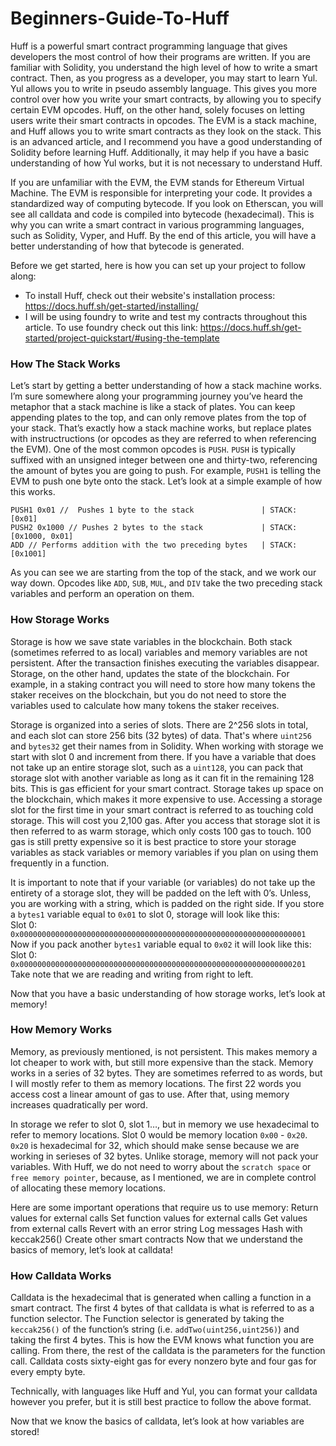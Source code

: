 # Beginners-Guide-To-Huff

Huff is a powerful smart contract programming language that gives developers the most control of how their programs are written. If you are familiar with Solidity, you understand the high level of how to write a smart contract. Then, as you progress as a developer, you may start to learn Yul. Yul allows you to write in pseudo assembly language. This gives you more control over how you write your smart contracts, by allowing you to specify certain EVM opcodes. Huff, on the other hand, solely focuses on letting users write their smart contracts in opcodes. The EVM is a stack machine, and Huff allows you to write smart contracts as they look on the stack. This is an advanced article, and I recommend you have a good understanding of Solidity before learning Huff. Additionally, it may help if you have a basic understanding of how Yul works, but it is not necessary to understand Huff.

If you are unfamiliar with the EVM, the EVM stands for Ethereum Virtual Machine. The EVM is responsible for interpreting your code. It provides a standardized way of computing bytecode. If you look on Etherscan, you will see all calldata and code is compiled into bytecode (hexadecimal). This is why you can write a smart contract in various programming languages, such as Solidity, Vyper, and Huff. By the end of this article, you will have a better understanding of how that bytecode is generated. 


Before we get started, here is how you can set up your project to follow along: <br>
- To install Huff, check out their website's installation process: https://docs.huff.sh/get-started/installing/
- I will be using foundry to write and test my contracts throughout this article. To use foundry check out this link: https://docs.huff.sh/get-started/project-quickstart/#using-the-template


### How The Stack Works
Let’s start by getting a better understanding of how a stack machine works. I’m sure somewhere along your programming journey you’ve heard the metaphor that a stack machine is like a stack of plates. You can keep appending plates to the top, and can only remove plates from the top of your stack. That’s exactly how a stack machine works, but replace plates with instructructions (or opcodes as they are referred to when referencing the EVM). One of the most common opcodes is ```PUSH```. ```PUSH``` is typically suffixed with an unsigned integer between one and thirty-two, referencing the amount of bytes you are going to push. For example, ```PUSH1``` is telling the EVM to push one byte onto the stack. Let’s look at a simple example of how this works.
```
PUSH1 0x01 //  Pushes 1 byte to the stack               | STACK: [0x01]
PUSH2 0x1000 // Pushes 2 bytes to the stack             | STACK: [0x1000, 0x01]
ADD // Performs addition with the two preceding bytes   | STACK: [0x1001]
```
As you can see we are starting from the top of the stack, and we work our way down. Opcodes like ```ADD```, ```SUB```, ```MUL```, and ```DIV``` take the two preceding stack variables and perform an operation on them. 

### How Storage Works
Storage is how we save state variables in the blockchain. Both stack (sometimes referred to as local) variables and memory variables are not persistent. After the transaction finishes executing the variables disappear. Storage, on the other hand, updates the state of the blockchain. For example, in a staking contract you will need to store how many tokens the staker receives on the blockchain, but you do not need to store the variables used to calculate how many tokens the staker receives. 

Storage is organized into a series of slots. There are 2^256 slots in total, and each slot can store 256 bits (32 bytes) of data. That's where ```uint256``` and ```bytes32``` get their names from in Solidity. When working with storage we start with slot 0 and increment from there. If you have a variable that does not take up an entire storage slot, such as a ```uint128```, you can pack that storage slot with another variable as long as it can fit in the remaining 128 bits. This is gas efficient for your smart contract. Storage takes up space on the blockchain, which makes it more expensive to use. Accessing a storage slot for the first time in your smart contract is referred to as touching cold storage. This will cost you 2,100 gas. After you access that storage slot it is then referred to as warm storage, which only costs 100 gas to touch. 100 gas is still pretty expensive so it is best practice to store your storage variables as stack variables or memory variables if you plan on using them frequently in a function.

It is important to note that if your variable (or variables) do not take up the entirety of a storage slot, they will be padded on the left with 0’s. Unless, you are working with a string, which is padded on the right side. If you store a ```bytes1``` variable equal to ```0x01``` to slot 0, storage will look like this: <br>
Slot 0: ```0x0000000000000000000000000000000000000000000000000000000000000001``` <br>
Now if you pack another ```bytes1``` variable equal to ```0x02``` it will look like this: <br>
Slot 0: ```0x0000000000000000000000000000000000000000000000000000000000000201``` <br>
Take note that we are reading and writing from right to left.

Now that you have a basic understanding of how storage works, let’s look at memory!

### How Memory Works
Memory, as previously mentioned, is not persistent. This makes memory a lot cheaper to work with, but still more expensive than the stack. Memory works in a series of 32 bytes. They are sometimes referred to as words, but I will mostly refer to them as memory locations. The first 22 words you access cost a linear amount of gas to use. After that, using memory increases quadratically per word. 

In storage we refer to slot 0, slot 1…, but in memory we use hexadecimal to refer to memory locations. Slot 0 would be memory location ```0x00``` - ```0x20```. ```0x20``` is hexadecimal for 32, which should make sense because we are working in serieses of 32 bytes. Unlike storage, memory will not pack your variables. With Huff, we do not need to worry about the ```scratch space``` or ```free memory pointer```, because, as I mentioned, we are in complete control of allocating these memory locations.

Here are some important operations that require us to use memory:
Return values for external calls
Set function values for external calls
Get values from external calls
Revert with an error string
Log messages
Hash with keccak256()
Create other smart contracts
Now that we understand the basics of memory, let’s look at calldata!

### How Calldata Works
Calldata is the hexadecimal that is generated when calling a function in a smart contract. The first 4 bytes of that calldata is what is referred to as a function selector. The Function selector is generated by taking the ```keccak256()``` of the function’s string (i.e. ```addTwo(uint256,uint256)```) and taking the first 4 bytes. This is how the EVM knows what function you are calling. From there, the rest of the calldata is the parameters for the function call. Calldata costs sixty-eight gas for every nonzero byte and four gas for every empty byte.

Technically, with languages like Huff and Yul, you can format your calldata however you prefer, but it is still best practice to follow the above format. 

Now that we know the basics of calldata, let’s look at how variables are stored!
